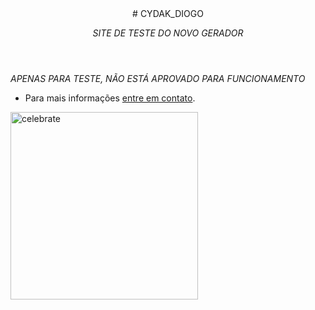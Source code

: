 <header>
# CYDAK_DIOGO
  
_SITE DE TESTE DO NOVO GERADOR_
</header>

_APENAS PARA TESTE, NÃO ESTÁ APROVADO PARA FUNCIONAMENTO_
- Para mais informações [entre em contato](https://cydak.com.br/).

<img src=https://cydak.com.br/htmlf/smart/logo.png alt=celebrate width=300 align=center>

<footer>

</footer>
